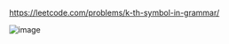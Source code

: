 https://leetcode.com/problems/k-th-symbol-in-grammar/

![image](https://github.com/ai-kmu/etc/assets/93199081/d7476d12-3c93-4475-a7eb-27d64625aca4)
